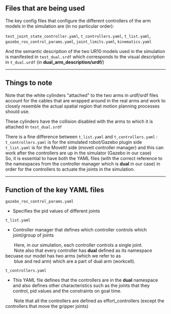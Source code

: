 ## Files that are being used

The key config files that configure the different controllers of the arm models in the simulation are (in no particular order):

```test_joint_state_controller.yaml```, ```t_controllers.yaml```, ```t_list.yaml```, ```gazebo_ros_control_params.yaml```, ```joint_limits.yaml```, ```kinematics.yaml```

And the semantic description of the two UR10 models used in the simulation is manifested in ```test_dual.srdf``` which corresponds to the visual description in ```t_dual.urdf``` (in **dual_arm_description/urdf/**)

---
## Things to note

Note that the white cylinders "attached" to the two arms in urdf/srdf files account for the cables that are wrapped around in the real arms and work to closely resemble the actual spatial region that motion planning processes should use.

These cylinders have the collision disabled with the arms to which it is attached in ```test_dual.srdf```

There is a fine difference between ```t_list.yaml``` and ```t_controllers.yaml``` :  
```t_controllers.yaml``` is for the simulated robot/Gazebo plugin side  
```t_list.yaml``` is for the MoveIt! side (moveit controller manager) and this can work after the controllers are up in the simulator (Gazebo in our case)  
So, it is essential to have both the YAML files (with the correct reference to the namespaces from the controller manager which is **dual** in our case) in order for the controllers to actuate the joints in the simulation.

---
## Function of the key YAML files

```gazebo_ros_control_params.yaml```
- Specifies the pid values of different joints

```t_list.yaml```
- Controller manager that defines which controller controls which joint/group of joints

&nbsp;&nbsp;&nbsp;&nbsp;&nbsp;&nbsp;&nbsp;Here, in our simulation, each controller controls a single joint.  
&nbsp;&nbsp;&nbsp;&nbsp;&nbsp;&nbsp;&nbsp;Note also that every controller has **dual** defined as its namespace becuase our model has two arms (which we refer to as  
&nbsp;&nbsp;&nbsp;&nbsp;&nbsp;&nbsp;&nbsp;blue and red arm) which are a part of dual arm (workcell).

```t_controllers.yaml```
- This YAML file defines that the controllers are in the **dual** namespace and also defines other characteristics such as the joints that they control, pid values and the constraints on goal time.

&nbsp;&nbsp;&nbsp;&nbsp;&nbsp;&nbsp;&nbsp;Note that all the controllers are defined as effort_controllers (except the controllers that move the gripper joints)
